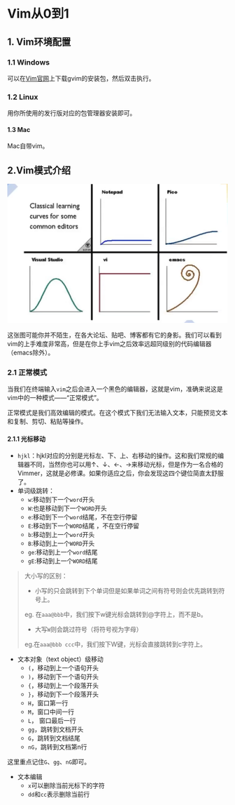 # Vim从0到1



## 1. Vim环境配置

### 1.1 Windows

可以在[Vim官网](https://www.vim.org)上下载gvim的安装包，然后双击执行。

### 1.2 Linux

用你所使用的发行版对应的包管理器安装即可。

#### 1.3 Mac

Mac自带vim。



## 2.Vim模式介绍

![截屏2023-02-16 20.55.14](./assets/202302162055381.png)

这张图可能你并不陌生，在各大论坛、贴吧、博客都有它的身影。我们可以看到vim的上手难度非常高，但是在你上手vim之后效率远超同级别的代码编辑器（emacs除外）。

### 2.1 正常模式

当我们在终端输入`vim`之后会进入一个黑色的编辑器，这就是vim，准确来说这是vim中的一种模式——“正常模式”。

正常模式是我们高效编辑的模式。在这个模式下我们无法输入文本，只能预览文本和复制、剪切、粘贴等操作。

#### 2.1.1 光标移动

- `hjkl`：hjkl对应的分别是光标左、下、上、右移动的操作。这和我们常规的编辑器不同，当然你也可以用↑、↓、←、→来移动光标，但是作为一名合格的Vimmer，这就是必修课。如果你适应之后，你会发现这四个键位简直太舒服了。
- 单词级跳转：
  - `w`:移动到下一个`word`开头
  - `W`:也是移动到下一个`WORD`开头 
  - `e`:移动到下一个`word`结尾，不在空行停留
  - `E`:移动到下一个`WORD`结尾 ，不在空行停留
  - `b`:移动到上一个`word`开头 
  - `B`:移动到上一个`WORD`开头 
  - `ge`:移动到上一个`word`结尾
  - `gE`:移动到上一个`WORD`结尾

> 大小写的区别：
>
> - 小写的只会跳转到下个单词但是如果单词之间有符号则会优先跳转到符号上。
>
> eg. 在`aaa@bbb`中，我们按下w键光标会跳转到@字符上，而不是b。
>
> - 大写`W`则会跳过符号（将符号视为字母）
>
> eg.在`aaa@bbb ccc`中，我们按下W键，光标会直接跳转到c字符上。

- 文本对象（text object）级移动
  - `(`，移动到上一个语句开头
  - `)`，移动到下一个语句开头 
  - `{`，移动到上一个段落开头
  - `}`，移动到下一个段落开头 
  - `H`，窗口第一行
  - `M`，窗口中间一行
  - `L`， 窗口最后一行
  - `gg`，跳转到文档开头 
  - `G`，跳转到文档结尾
  - `nG`，跳转到文档第n行

这里重点记住`G`、`gg`、`nG`即可。

- 文本编辑
  - `x`可以删除当前光标下的字符
  - `dd`和`cc`表示删除当前行
